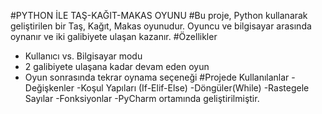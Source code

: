 #PYTHON İLE TAŞ-KAĞIT-MAKAS OYUNU
#Bu proje, Python kullanarak geliştirilen bir Taş, Kağıt, Makas oyunudur. Oyuncu ve bilgisayar arasında oynanır ve iki galibiyete ulaşan kazanır.
#Özellikler
- Kullanıcı vs. Bilgisayar modu
- 2 galibiyete ulaşana kadar devam eden oyun
- Oyun sonrasında tekrar oynama seçeneği
#Projede Kullanılanlar
-Değişkenler
-Koşul Yapıları (If-Elif-Else)
-Döngüler(While)
-Rastegele Sayılar
-Fonksiyonlar
-PyCharm ortamında geliştirilmiştir.

